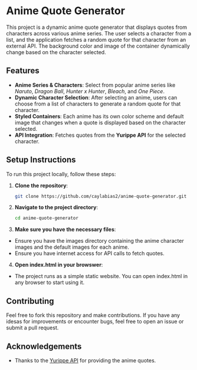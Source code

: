 # Anime Quote Generator

This project is a dynamic anime quote generator that displays quotes from characters across various anime series. The user selects a character from a list, and the application fetches a random quote for that character from an external API. The background color and image of the container dynamically change based on the character selected.

## Features

- **Anime Series & Characters**: Select from popular anime series like *Naruto*, *Dragon Ball*, *Hunter x Hunter*, *Bleach*, and *One Piece*.
- **Dynamic Character Selection**: After selecting an anime, users can choose from a list of characters to generate a random quote for that character.
- **Styled Containers**: Each anime has its own color scheme and default image that changes when a quote is displayed based on the character selected.
- **API Integration**: Fetches quotes from the **Yurippe API** for the selected character.


## Setup Instructions

To run this project locally, follow these steps:

1. **Clone the repository**:
   ```bash
   git clone https://github.com/caylabias2/anime-quote-generator.git
   ```
2. **Navigate to the project directory**:
   ```bash
   cd anime-quote-generator
   ```
3. **Make sure you have the necessary files**:
- Ensure you have the images directory containing the anime character images and the default images for each anime.
- Ensure you have internet access for API calls to fetch quotes.

4. **Open index.html in your browswer**:
- The project runs as a simple static website. You can open index.html in any browser to start using it.

## Contributing
Feel free to fork this repository and make contributions. If you have any idesas for improvements or encounter bugs, feel free to open an issue or submit a pull request.


## Acknowledgements
- Thanks to the [Yurippe API](https://yurippe.vercel.app/) for providing the anime quotes. 


